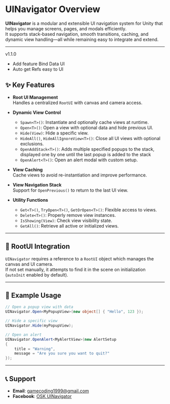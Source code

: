 # UINavigator Overview

**UINavigator** is a modular and extensible UI navigation system for Unity that helps you manage screens, pages, and modals efficiently.  
It supports stack-based navigation, smooth transitions, caching, and dynamic view handling—all while remaining easy to integrate and extend.

---
v1.1.0
- Add feature Bind Data UI
- Auto get Refs easy to UI

## ✨ Key Features

- **Root UI Management**  
  Handles a centralized `RootUI` with canvas and camera access.

- **Dynamic View Control**
  - `Spawn<T>()`: Instantiate and optionally cache views at runtime.
  - `Open<T>()`: Open a view with optional data and hide previous UI.
  - `Hide(View)`: Hide a specific view.
  - `HideAll()`, `HideAllIgnoreView<T>()`: Close all UI views with optional exclusions.
  - `OpenAddStack<T>()`: Adds multiple specified popups to the stack, displayed one by one until the last popup is added to the stack
  - `OpenAlert<T>()`: Open an alert modal with custom setup.

- **View Caching**  
  Cache views to avoid re-instantiation and improve performance.

- **View Navigation Stack**  
  Support for `OpenPrevious()` to return to the last UI view.

- **Utility Functions**
  - `Get<T>()`, `TryOpen<T>()`, `GetOrOpen<T>()`: Flexible access to views.
  - `Delete<T>()`: Properly remove view instances.
  - `IsShowing(View)`: Check view visibility state.
  - `GetAll()`: Retrieve all active or initialized views.

---

## 🧩 RootUI Integration

`UINavigator` requires a reference to a `RootUI` object which manages the canvas and UI camera.  
If not set manually, it attempts to find it in the scene on initialization (`autoInit` enabled by default).

---

## 🧪 Example Usage

```csharp
// Open a popup view with data
UINavigator.Open<MyPopupView>(new object[] { "Hello", 123 });

// Hide a specific view
UINavigator.Hide(myPopupView);

// Open an alert
UINavigator.OpenAlert<MyAlertView>(new AlertSetup
{
    title = "Warning",
    message = "Are you sure you want to quit?"
});
```
---

## **📞 Support**
- **Email**: gamecoding1999@gmail.com  
- **Facebook**: [OSK UINavigator](https://www.facebook.com/xOskx/)

